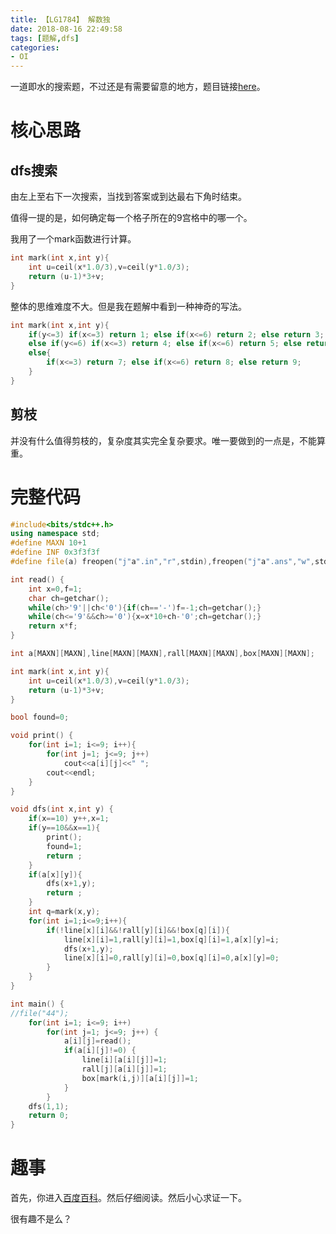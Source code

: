 ```yaml
---
title: 【LG1784】 解数独
date: 2018-08-16 22:49:58
tags: [题解,dfs]
categories:
- OI   
---
```


一道即水的搜索题，不过还是有需要留意的地方，题目链接[here](https://www.luogu.org/problemnew/show/P1784)。

<!--more-->

# 核心思路

## dfs搜索

由左上至右下一次搜索，当找到答案或到达最右下角时结束。

值得一提的是，如何确定每一个格子所在的9宫格中的哪一个。

我用了一个mark函数进行计算。

```cpp
int mark(int x,int y){	
    int u=ceil(x*1.0/3),v=ceil(y*1.0/3);
    return (u-1)*3+v;
}
```

整体的思维难度不大。但是我在题解中看到一种神奇的写法。

```cpp
int mark(int x,int y){
    if(y<=3) if(x<=3) return 1; else if(x<=6) return 2; else return 3;
    else if(y<=6) if(x<=3) return 4; else if(x<=6) return 5; else return 6;
    else{
        if(x<=3) return 7; else if(x<=6) return 8; else return 9;
    }
}
```

## 剪枝

并没有什么值得剪枝的，复杂度其实完全复杂要求。唯一要做到的一点是，不能算重。

# 完整代码

```cpp
#include<bits/stdc++.h>
using namespace std;
#define MAXN 10+1
#define INF 0x3f3f3f
#define file(a) freopen("j"a".in","r",stdin),freopen("j"a".ans","w",stdout)

int read() {
    int x=0,f=1;
    char ch=getchar();
    while(ch>'9'||ch<'0'){if(ch=='-')f=-1;ch=getchar();}
    while(ch<='9'&&ch>='0'){x=x*10+ch-'0';ch=getchar();}
    return x*f;
}

int a[MAXN][MAXN],line[MAXN][MAXN],rall[MAXN][MAXN],box[MAXN][MAXN];

int mark(int x,int y){	
	int u=ceil(x*1.0/3),v=ceil(y*1.0/3);
	return (u-1)*3+v;
}

bool found=0;

void print() {
	for(int i=1; i<=9; i++){
		for(int j=1; j<=9; j++)
		 	cout<<a[i][j]<<" ";
		cout<<endl;
	}
}

void dfs(int x,int y) {
    if(x==10) y++,x=1;
    if(y==10&&x==1){
        print();
        found=1;
        return ;
    }
    if(a[x][y]){
        dfs(x+1,y);
        return ;
    }
    int q=mark(x,y);
    for(int i=1;i<=9;i++){
        if(!line[x][i]&&!rall[y][i]&&!box[q][i]){
            line[x][i]=1,rall[y][i]=1,box[q][i]=1,a[x][y]=i;
            dfs(x+1,y);
            line[x][i]=0,rall[y][i]=0,box[q][i]=0,a[x][y]=0;
        }
    }
}

int main() {
//file("44");
	for(int i=1; i<=9; i++) 
		for(int j=1; j<=9; j++) {
			a[i][j]=read();
			if(a[i][j]!=0) {
				line[i][a[i][j]]=1;
				rall[j][a[i][j]]=1;
				box[mark(i,j)][a[i][j]]=1;
			}
		}
	dfs(1,1);
    return 0;
}
```

# 趣事

首先，你进入[百度百科](https://baike.baidu.com/item/%E4%B8%96%E7%95%8C%E6%9C%80%E9%9A%BE%E6%95%B0%E7%8B%AC/13848819?fr=aladdin)。然后仔细阅读。然后小心求证一下。

很有趣不是么？